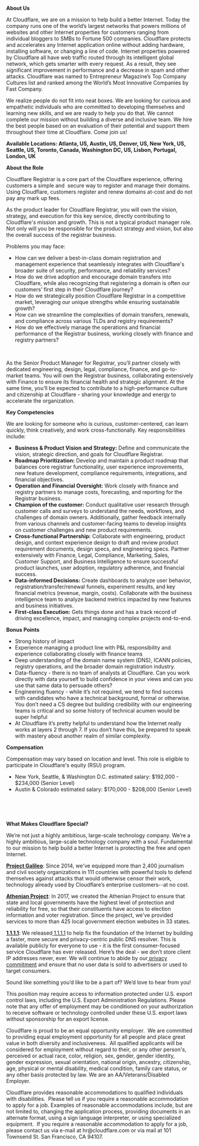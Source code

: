 <div class="content-intro">
	<div><strong>About Us</strong></div>
	<div>
		<p>At Cloudflare, we are on a mission to help build a better Internet. Today the company runs one of the world’s largest networks that powers millions of websites and other Internet properties for customers ranging from individual bloggers to SMBs to Fortune 500 companies. Cloudflare protects and accelerates any Internet application online without adding hardware, installing software, or changing a line of code. Internet properties powered by Cloudflare all have web traffic routed through its intelligent global network, which gets smarter with every request. As a result, they see significant improvement in performance and a decrease in spam and other attacks. Cloudflare was named to Entrepreneur Magazine’s Top Company Cultures list and ranked among the World’s Most Innovative Companies by Fast Company.&nbsp;</p>
		<p><span style="font-weight: 400;">We realize people do not fit into neat boxes. We are looking for curious and empathetic individuals who are committed to developing themselves and learning new skills, and we are ready to help you do that. We cannot complete our mission without building a diverse and inclusive team. We hire the best people based on an evaluation of their potential and support them throughout their time at Cloudflare. Come join us!&nbsp;</span></p>
	</div>
</div>
<p><strong>Available Locations: Atlanta, US, Austin, US, Denver, US, New York, US, Seattle, US, Toronto, Canada, Washington DC, US, Lisbon, Portugal, London, UK</strong></p>
<p><strong>About the Role</strong></p>
<p>Cloudflare Registrar is a core part of the Cloudflare experience, offering customers a simple and&nbsp; secure way to register and manage their domains. Using Cloudflare, customers register and renew domains at-cost and do not pay any mark up fees.</p>
<p>As the product leader for Cloudflare Registrar, you will own the vision, strategy, and execution for this key service, directly contributing to Cloudflare's mission and growth. This is not a typical product manager role. Not only will you be responsible for the product strategy and vision, but also the overall success of the registrar business.</p>
<p>Problems you may face:</p>
<ul>
	<li>How can we deliver a best-in-class domain registration and management experience that seamlessly integrates with Cloudflare's broader suite of security, performance, and reliability services?</li>
	<li>How do we drive adoption and encourage domain transfers into Cloudflare, while also recognizing that registering a domain is often our customers’ first step in their Cloudflare journey?</li>
	<li>How do we strategically position Cloudflare Registrar in a competitive market, leveraging our unique strengths while ensuring sustainable growth?</li>
	<li>How can we streamline the complexities of domain transfers, renewals, and compliance across various TLDs and registry requirements?</li>
	<li>How do we effectively manage the operations and financial performance of the Registrar business, working closely with finance and registry partners?</li>
</ul>
<p><strong>&nbsp;</strong></p>
<p>As the Senior Product Manager for Registrar, you’ll partner closely with dedicated engineering, design, legal, compliance, finance, and go-to-market teams. You will own the Registrar business, collaborating extensively with Finance to ensure its financial health and strategic alignment. At the same time, you’ll be expected to contribute to a high-performance culture and citizenship at Cloudflare - sharing your knowledge and energy to accelerate the organization.</p>
<p><strong>Key Competencies</strong></p>
<p>We are looking for someone who is curious, customer-centered, can learn quickly, think creatively, and work cross-functionally. Key responsibilities include:</p>
<ul>
	<li><strong>Business &amp; Product Vision and Strategy:</strong> Define and communicate the vision, strategic direction, and goals for Cloudflare Registrar.</li>
	<li><strong>Roadmap Prioritization:</strong> Develop and maintain a product roadmap that balances core registrar functionality, user experience improvements, new feature development, compliance requirements, integrations, and financial objectives.</li>
	<li><strong>Operation and Financial Oversight:</strong> Work closely with finance and registry partners to manage costs, forecasting, and reporting for the Registrar business.</li>
	<li><strong>Champion of the customer:</strong> Conduct qualitative user research through customer calls and surveys to understand the needs, workflows, and challenges of domain owners. Additionally, gather feedback internally from various channels and customer-facing teams to develop insights on customer challenges and new product requirements.</li>
	<li><strong>Cross-functional Partnership:</strong> Collaborate with engineering, product design, and context experience design to draft and review product requirement documents, design specs, and engineering specs. Partner extensively with Finance, Legal, Compliance, Marketing, Sales, Customer Support, and Business Intelligence to ensure successful product launches, user adoption, regulatory adherence, and financial success.</li>
	<li><strong>Data-informed Decisions:</strong> Create dashboards to analyze user behavior, registration/transfer/renewal funnels, experiment results, and key financial metrics (revenue, margin, costs). Collaborate with the business intelligence team to analyze backend metrics impacted by new features and business initiatives.</li>
	<li><strong>First-class Execution:</strong> Gets things done and has a track record of driving excellence, impact, and managing complex projects end-to-end.</li>
</ul>
<p><strong>Bonus Points</strong></p>
<ul>
	<li>Strong history of impact</li>
	<li>Experience managing a product line with P&amp;L responsibility and experience collaborating closely with finance teams&nbsp;</li>
	<li>Deep understanding of the domain name system (DNS), ICANN policies, registry operations, and the broader domain registration industry.</li>
	<li>Data-fluency - there is no team of analysts at Cloudflare. Can you work directly with data yourself to build confidence in your views and can you use that same data to persuade others?&nbsp;&nbsp;</li>
	<li>Engineering fluency - while it’s not required, we tend to find success with candidates who have a technical background, formal or otherwise. You don’t need a CS degree but building credibility with our engineering teams is critical and so some history of technical acumen would be super helpful</li>
	<li>At Cloudflare it’s pretty helpful to understand how the Internet really works at layers 2 through 7. If you don’t have this, be prepared to speak with mastery about another realm of similar complexity.&nbsp;&nbsp;</li>
</ul>
<p><strong>Compensation</strong></p>
<p>Compensation may vary based on location and level. This role is eligible to participate in Cloudflare's equity (RSU) program.&nbsp;</p>
<ul>
	<li>New York, Seattle, &amp; Washington D.C. estimated salary: $192,000 - $234,000 (Senior Level)</li>
	<li>Austin &amp; Colorado estimated salary: $170,000 - $208,000 (Senior Level)</li>
</ul>
<p>&nbsp;</p>
<p>&nbsp;</p>
<div class="content-conclusion">
	<p><strong>What Makes Cloudflare Special?</strong></p>
	<p><span style="font-weight: 400;">We’re not just a highly ambitious, large-scale technology company. We’re a highly ambitious, large-scale technology company with a soul. Fundamental to our mission to help build a better Internet is protecting the free and open Internet.</span></p>
	<p><a href="https://blog.cloudflare.com/protecting-free-expression-online/"><strong>Project Galileo</strong></a><span style="font-weight: 400;">: Since 2014, we've equipped more than 2,400 journalism and civil society organizations in 111 countries with powerful tools to defend themselves against attacks that would otherwise censor their work, technology already used by Cloudflare’s enterprise customers--at no cost.</span></p>
	<p><strong><a href="https://www.cloudflare.com/athenian/">Athenian Project</a></strong><span style="font-weight: 400;">: In 2017, we created the Athenian Project to ensure that state and local governments have the highest level of protection and reliability for free, so that their constituents have access to election information and voter registration. Since the project, we've provided services to more than 425 local government election websites in 33 states.</span></p>
	<p><a href="https://1.1.1.1/"><strong>1.1.1.1</strong></a><span style="font-weight: 400;">: We released</span><a href="https://1.1.1.1/"> <span style="font-weight: 400;">1.1.1.1</span></a><span style="font-weight: 400;"> to help fix the foundation of the Internet by building a faster, more secure and privacy-centric public DNS resolver. This is available publicly for everyone to use - it is the first consumer-focused service Cloudflare has ever released. Here’s the deal - we don’t store client IP addresses never, ever. We will continue to abide by our</span><a href="https://developers.cloudflare.com/1.1.1.1/privacy/public-dns-resolver"> privacy commitment</a><span style="font-weight: 400;"> and ensure that no user data is sold to advertisers or used to target consumers.</span></p>
	<p><span style="font-weight: 400;">Sound like something you’d like to be a part of? We’d love to hear from you!</span></p>
	<p><span style="font-weight: 400;">This position may require access to information protected under U.S. export control laws, including the U.S. Export Administration Regulations. Please note that any offer of employment may be conditioned on your authorization to receive software or technology controlled under these U.S. export laws without sponsorship for an export license.</span></p>
	<p><span style="font-weight: 400;">Cloudflare is proud to be an equal opportunity employer. &nbsp;We are committed to providing equal employment opportunity for all people and place great value in both diversity and inclusiveness. &nbsp;All qualified applicants will be considered for employment without regard to their, or any other person's, perceived or actual</span> <span style="font-weight: 400;">race, color, religion, sex, gender, gender identity, gender expression, sexual orientation, national origin, ancestry, citizenship, age, physical or mental disability, medical condition, family care status, or any other basis protected by law. </span><span style="font-weight: 400;">We are an AA/Veterans/Disabled Employer.</span></p>
	<p><span style="font-weight: 400;">Cloudflare provides reasonable accommodations to qualified individuals with disabilities. &nbsp;Please tell us if you require a reasonable accommodation to apply for a job. Examples of reasonable accommodations include, but are not limited to, changing the application process, providing documents in an alternate format, using a sign language interpreter, or using specialized equipment. &nbsp;If you require a reasonable accommodation to apply for a job, please contact us via e-mail at </span><span style="font-weight: 400;">hr@cloudflare.com</span><span style="font-weight: 400;"> or via mail at 101 Townsend St. San Francisco, CA 94107.</span></p>
</div>